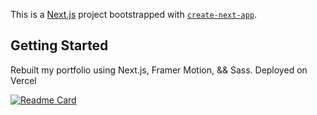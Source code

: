 This is a [Next.js](https://nextjs.org/) project bootstrapped with [`create-next-app`](https://github.com/vercel/next.js/tree/canary/packages/create-next-app).

## Getting Started

Rebuilt my portfolio using Next.js, Framer Motion, && Sass. Deployed on Vercel

[![Readme Card](https://github-readme-stats.vercel.app/api/pin/?username=danimalcrackrz&repo=next-portfolio&theme=outrun)](https://github.com/anuraghazra/next-portfolio)

